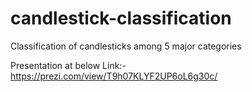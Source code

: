 # candlestick-classification

Classification of candlesticks among 5 major categories

Presentation at below Link:-
https://prezi.com/view/T9h07KLYF2UP6oL6g30c/
